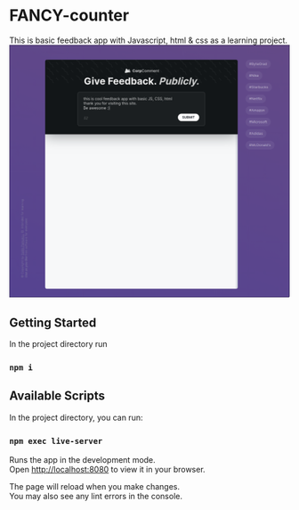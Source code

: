 # FANCY-counter

This is basic feedback app with Javascript, html & css as a learning project.
![comment_app](./comment_app.png)

## Getting Started

In the project directory run

### `npm i`

## Available Scripts

In the project directory, you can run:

### `npm exec live-server`

Runs the app in the development mode.\
Open [http://localhost:8080](http://localhost:8080) to view it in your browser.

The page will reload when you make changes.\
You may also see any lint errors in the console.
